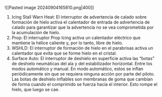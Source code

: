 
![[Pasted image 20240904165810.png|400]]

1. Icing Stall Warn Heat: 
El interruptor de advertencia de calado sobre formación de hielo activa el calentador de entrada de advertencia de calado para garantizar que la advertencia no se vea comprometida por la acumulación de hielo.
2. Prop:
El interruptor Prop Icing activa un calentador eléctrico que mantiene la hélice caliente y, por lo tanto, libre de hielo.
3. WSHLD:
El interruptor de formación de hielo en el parabrisas activa un calentador que evita que se forme hielo en el cristal.
4. Surface Auto:
El interruptor de deshielo en superficie activa las “botas” de deshielo neumáticas del ala y del estabilizador horizontal.
Entre los modos automático y manual. En modo automático, estos se inflan periódicamente sin que se requiera ninguna acción por parte del piloto. Las botas de deshielo inflables son membranas de goma que cambian de forma cuando el
comprimido se fuerza hacia el interior. Esto rompe el hielo, que luego se cae.
